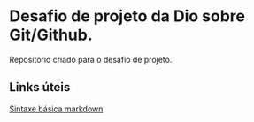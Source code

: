 # Desafio de projeto da Dio sobre Git/Github.
Repositório criado para o desafio de projeto.

## Links úteis
[Sintaxe básica markdown](http://www.markdown.org/basic-syntax/)
